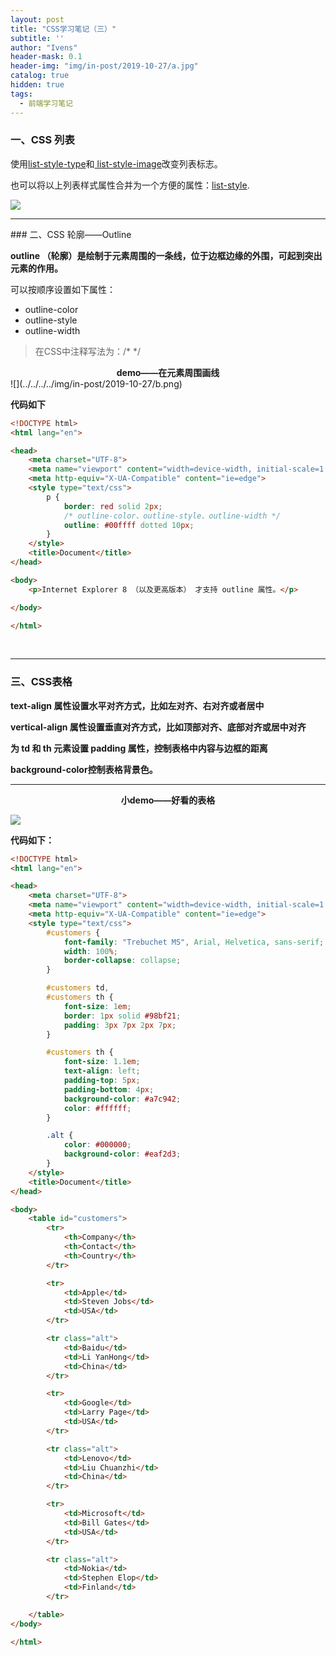 ```yaml
---
layout: post
title: "CSS学习笔记（三）"
subtitle: ''
author: "Ivens"
header-mask: 0.1
header-img: "img/in-post/2019-10-27/a.jpg"
catalog: true
hidden: true
tags:
  - 前端学习笔记
---
```


### 一、CSS 列表

使用[list-style-type][1]和[ list-style-image][2]改变列表标志。

也可以将以上列表样式属性合并为一个方便的属性：[list-style][3].

![](../../../img/in-post/2019-10-27/a.png)

<hr>
### 二、CSS 轮廓——Outline

**outline （轮廓）是绘制于元素周围的一条线，位于边框边缘的外围，可起到突出元素的作用。**

可以按顺序设置如下属性：
- outline-color
- outline-style
- outline-width

> 在CSS中注释写法为：/* */

<center><strong>demo——在元素周围画线</strong></center>
![](../../../../img/in-post/2019-10-27/b.png)

**代码如下**
```html
<!DOCTYPE html>
<html lang="en">

<head>
    <meta charset="UTF-8">
    <meta name="viewport" content="width=device-width, initial-scale=1.0">
    <meta http-equiv="X-UA-Compatible" content="ie=edge">
    <style type="text/css">
        p {
            border: red solid 2px;
            /* outline-color、outline-style、outline-width */
            outline: #00ffff dotted 10px;
        }
    </style>
    <title>Document</title>
</head>

<body>
    <p>Internet Explorer 8 （以及更高版本） 才支持 outline 属性。</p>

</body>

</html>
```
&nbsp;
***
### 三、CSS表格
**text-align 属性设置水平对齐方式，比如左对齐、右对齐或者居中**

**vertical-align 属性设置垂直对齐方式，比如顶部对齐、底部对齐或居中对齐**

**为 td 和 th 元素设置 padding 属性，控制表格中内容与边框的距离**

**background-color控制表格背景色。**

***
<center><strong>小demo——好看的表格</strong></center>

![](../../../../img/in-post/2019-10-26/a.png)


**代码如下：**
```html
<!DOCTYPE html>
<html lang="en">

<head>
    <meta charset="UTF-8">
    <meta name="viewport" content="width=device-width, initial-scale=1.0">
    <meta http-equiv="X-UA-Compatible" content="ie=edge">
    <style type="text/css">
        #customers {
            font-family: "Trebuchet MS", Arial, Helvetica, sans-serif;
            width: 100%;
            border-collapse: collapse;
        }

        #customers td,
        #customers th {
            font-size: 1em;
            border: 1px solid #98bf21;
            padding: 3px 7px 2px 7px;
        }

        #customers th {
            font-size: 1.1em;
            text-align: left;
            padding-top: 5px;
            padding-bottom: 4px;
            background-color: #a7c942;
            color: #ffffff;
        }

        .alt {
            color: #000000;
            background-color: #eaf2d3;
        }
    </style>
    <title>Document</title>
</head>

<body>
    <table id="customers">
        <tr>
            <th>Company</th>
            <th>Contact</th>
            <th>Country</th>
        </tr>

        <tr>
            <td>Apple</td>
            <td>Steven Jobs</td>
            <td>USA</td>
        </tr>

        <tr class="alt">
            <td>Baidu</td>
            <td>Li YanHong</td>
            <td>China</td>
        </tr>

        <tr>
            <td>Google</td>
            <td>Larry Page</td>
            <td>USA</td>
        </tr>

        <tr class="alt">
            <td>Lenovo</td>
            <td>Liu Chuanzhi</td>
            <td>China</td>
        </tr>

        <tr>
            <td>Microsoft</td>
            <td>Bill Gates</td>
            <td>USA</td>
        </tr>

        <tr class="alt">
            <td>Nokia</td>
            <td>Stephen Elop</td>
            <td>Finland</td>
        </tr>

    </table>
</body>

</html>
```


[1]:https://www.w3school.com.cn/cssref/pr_list-style-type.asp
[2]:https://www.w3school.com.cn/cssref/pr_list-style-image.asp
[3]:https://www.w3school.com.cn/cssref/pr_list-style-position.asp